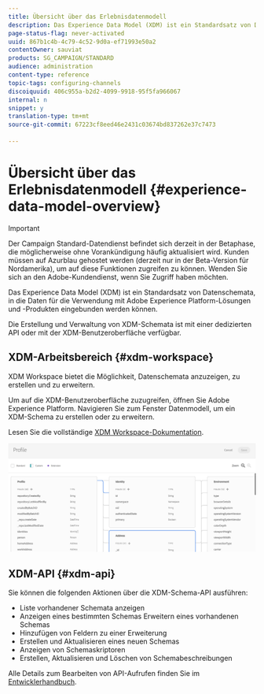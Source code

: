 ```yaml
---
title: Übersicht über das Erlebnisdatenmodell
description: Das Experience Data Model (XDM) ist ein Standardsatz von Datenschemata, in die Daten für die Verwendung mit Adobe Experience Platform-Lösungen und -Produkten eingebunden werden können.
page-status-flag: never-activated
uuid: 867b1c4b-4c79-4c52-9d0a-ef71993e50a2
contentOwner: sauviat
products: SG_CAMPAIGN/STANDARD
audience: administration
content-type: reference
topic-tags: configuring-channels
discoiquuid: 406c955a-b2d2-4099-9918-95f5fa966067
internal: n
snippet: y
translation-type: tm+mt
source-git-commit: 67223cf8eed46e2431c03674bd837262e37c7473

---
```



# Übersicht über das Erlebnisdatenmodell {#experience-data-model-overview}

>[!IMPORTANT]
>
>Der Campaign Standard-Datendienst befindet sich derzeit in der Betaphase, die möglicherweise ohne Vorankündigung häufig aktualisiert wird. Kunden müssen auf Azurblau gehostet werden (derzeit nur in der Beta-Version für Nordamerika), um auf diese Funktionen zugreifen zu können. Wenden Sie sich an den Adobe-Kundendienst, wenn Sie Zugriff haben möchten.

Das Experience Data Model (XDM) ist ein Standardsatz von Datenschemata, in die Daten für die Verwendung mit Adobe Experience Platform-Lösungen und -Produkten eingebunden werden können.

Die Erstellung und Verwaltung von XDM-Schemata ist mit einer dedizierten API oder mit der XDM-Benutzeroberfläche verfügbar.

## XDM-Arbeitsbereich {#xdm-workspace}

XDM Workspace bietet die Möglichkeit, Datenschemata anzuzeigen, zu erstellen und zu erweitern.

Um auf die XDM-Benutzeroberfläche zuzugreifen, öffnen Sie Adobe Experience Platform. Navigieren Sie zum Fenster Datenmodell, um ein XDM-Schema zu erstellen oder zu erweitern.

Lesen Sie die vollständige [XDM Workspace-Dokumentation](https://www.adobe.io/apis/experienceplatform/home/xdm/xdmservices.html#!api-specification/markdown/narrative/technical_overview/schema_registry/xdm_system/xdm_system_in_experience_platform.md).

![](assets/aep_xdmworkspace.png)

## XDM-API {#xdm-api}

Sie können die folgenden Aktionen über die XDM-Schema-API ausführen:

* Liste vorhandener Schemata anzeigen
* Anzeigen eines bestimmten Schemas Erweitern eines vorhandenen Schemas
* Hinzufügen von Feldern zu einer Erweiterung
* Erstellen und Aktualisieren eines neuen Schemas
* Anzeigen von Schemaskriptoren
* Erstellen, Aktualisieren und Löschen von Schemabeschreibungen

Alle Details zum Bearbeiten von API-Aufrufen finden Sie im [Entwicklerhandbuch](https://www.adobe.io/apis/experienceplatform/home/xdm/xdmservices.html#!api-specification/markdown/narrative/technical_overview/schema_registry/schema_registry_developer_guide.md).

